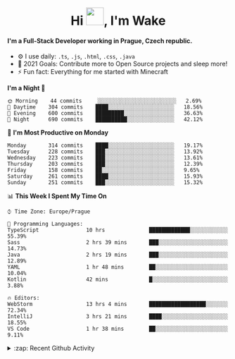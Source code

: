 <h1 align="center">Hi <img src="https://raw.githubusercontent.com/MrWakeCZ/MrWakeCZ/master/Hi.gif" width="40px" />, I'm Wake</h1>

#### I'm a Full-Stack Developer working in Prague, Czech republic.
- ⚙️ I use daily: `.ts`, `.js`, `.html`, `.css`, `.java`
- 🥅 2021 Goals: Contribute more to Open Source projects and sleep more!
- ⚡ Fun fact: Everything for me started with Minecraft

<!--START_SECTION:waka-->
**I'm a Night 🦉** 

```text
🌞 Morning    44 commits     ░░░░░░░░░░░░░░░░░░░░░░░░░   2.69% 
🌆 Daytime    304 commits    ████░░░░░░░░░░░░░░░░░░░░░   18.56% 
🌃 Evening    600 commits    █████████░░░░░░░░░░░░░░░░   36.63% 
🌙 Night      690 commits    ██████████░░░░░░░░░░░░░░░   42.12%

```
📅 **I'm Most Productive on Monday** 

```text
Monday       314 commits    ████░░░░░░░░░░░░░░░░░░░░░   19.17% 
Tuesday      228 commits    ███░░░░░░░░░░░░░░░░░░░░░░   13.92% 
Wednesday    223 commits    ███░░░░░░░░░░░░░░░░░░░░░░   13.61% 
Thursday     203 commits    ███░░░░░░░░░░░░░░░░░░░░░░   12.39% 
Friday       158 commits    ██░░░░░░░░░░░░░░░░░░░░░░░   9.65% 
Saturday     261 commits    ████░░░░░░░░░░░░░░░░░░░░░   15.93% 
Sunday       251 commits    ███░░░░░░░░░░░░░░░░░░░░░░   15.32%

```


📊 **This Week I Spent My Time On** 

```text
⌚︎ Time Zone: Europe/Prague

💬 Programming Languages: 
TypeScript               10 hrs              █████████████░░░░░░░░░░░░   55.39% 
Sass                     2 hrs 39 mins       ███░░░░░░░░░░░░░░░░░░░░░░   14.73% 
Java                     2 hrs 19 mins       ███░░░░░░░░░░░░░░░░░░░░░░   12.89% 
YAML                     1 hr 48 mins        ██░░░░░░░░░░░░░░░░░░░░░░░   10.04% 
Kotlin                   42 mins             █░░░░░░░░░░░░░░░░░░░░░░░░   3.88%

🔥 Editors: 
WebStorm                 13 hrs 4 mins       ██████████████████░░░░░░░   72.34% 
IntelliJ                 3 hrs 21 mins       ████░░░░░░░░░░░░░░░░░░░░░   18.55% 
VS Code                  1 hr 38 mins        ██░░░░░░░░░░░░░░░░░░░░░░░   9.11%

```


<!--END_SECTION:waka-->

<details>
  <summary>:zap: Recent Github Activity</summary>

<!--START_SECTION:activity-->
1. ❌ Closed PR [#15](https://github.com/craftmania-cz/craftmanager/pull/15) in [craftmania-cz/craftmanager](https://github.com/craftmania-cz/craftmanager)
2. 🎉 Merged PR [#11](https://github.com/craftmania-cz/craftapi/pull/11) in [craftmania-cz/craftapi](https://github.com/craftmania-cz/craftapi)
3. 🎉 Merged PR [#89](https://github.com/waked-cz/corgi/pull/89) in [waked-cz/corgi](https://github.com/waked-cz/corgi)
4. 🎉 Merged PR [#2](https://github.com/craftmania-cz/craftcore/pull/2) in [craftmania-cz/craftcore](https://github.com/craftmania-cz/craftcore)
5. 🎉 Merged PR [#7](https://github.com/craftmania-cz/craftlobby/pull/7) in [craftmania-cz/craftlobby](https://github.com/craftmania-cz/craftlobby)
<!--END_SECTION:activity-->

</details>
